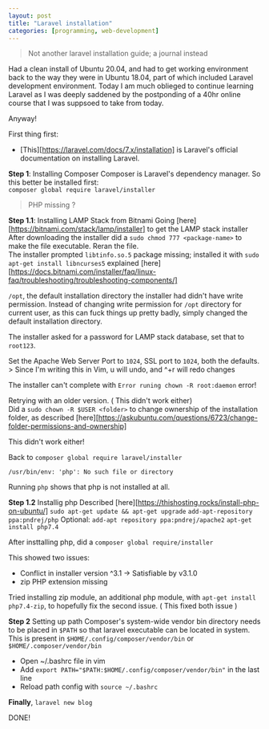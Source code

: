 ```yaml
---
layout: post
title: "Laravel installation"
categories: [programming, web-development]
---
```


> Not another laravel installation guide; a journal instead

Had a clean install of Ubuntu 20.04, and had to get working environment back to the way they were in Ubuntu 18.04, part of which included Laravel development environment. Today I am much oblieged to continue learning Laravel as I was deeply saddened by the postponding of a 40hr online course that I was suppsoed to take from today.

Anyway!

First thing first:

- [This][https://laravel.com/docs/7.x/installation] is Laravel's official documentation on installing Laravel.

**Step 1**: Installing Composer
Composer is Laravel's dependency manager. So this better be installed first:<br>
`composer global require laravel/installer`

> PHP missing ?

**Step 1.1**: Installing LAMP Stack from Bitnami
Going [here][https://bitnami.com/stack/lamp/installer] to get the LAMP stack installer<br>
After downloading the installer did a `sudo chmod 777 <package-name>` to make the file executable. Reran the file.<br>
The installer prompted `libtinfo.so.5` package missing; installed it with `sudo apt-get install libncurses5` explained [here][https://docs.bitnami.com/installer/faq/linux-faq/troubleshooting/troubleshooting-components/]

`/opt`, the default installation directory the installer had didn't have write permission. Instead of changing write permission for `/opt` directory for current user, as this can fuck things up pretty badly, simply changed the default installation directory.

The installer asked for a password for LAMP stack database, set that to `root123`.


Set the Apache Web Server Port to `1024`, SSL port to `1024`, both the defaults.  > Since I'm writing this in Vim, u will undo, and ^+r will redo changes

The installer can't complete with ` Error runing chown -R root:daemon ` error!

Retrying with an older version. ( This didn't work either)<br>
Did a `sudo chown -R $USER <folder>` to change ownership of the installation folder, as described [here][https://askubuntu.com/questions/6723/change-folder-permissions-and-ownership]

This didn't work either!

Back to `composer global require laravel/installer`

`/usr/bin/env: 'php': No such file or directory`

Running `php` shows that php is not installed at all.

**Step 1.2** Installig php
Described [here][https://thishosting.rocks/install-php-on-ubuntu/]
`sudo apt-get update && apt-get upgrade`
`add-apt-repository ppa:pndrej/php`
Optional: `add-apt repository ppa:pndrej/apache2`
`apt-get install php7.4`

After insttalling php, did a `composer global require/installer`

This showed two issues:

- Conflict in installer version ^3.1 -> Satisfiable by v3.1.0
- zip PHP extension missing

Tried installing zip module, an additional php module, with `apt-get install php7.4-zip`, to hopefully fix the second issue. ( This fixed both issue )


**Step 2** Setting up path
Composer's system-wide vendor bin directory needs to be placed in `$PATH` so that laravel executable can be located in system.
This is present in `$HOME/.config/composer/vendor/bin` or `$HOME/.composer/vendor/bin`

- Open ~/.bashrc file in vim
- Add `export PATH="$PATH:$HOME/.config/composer/vendor/bin"` in the last line
- Reload path config with `source ~/.bashrc`


**Finally**,
`laravel new blog`

DONE!




